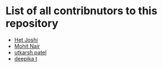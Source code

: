 # List of all contribnutors to this repository
- [Het Joshi](https://github.com/Het-Joshi)
- [Mohit Nair](https://github.com/themohitnair)
- [utkarsh patel](https://github.com/Utkarsh-patel26)
- [deepika t](https://github.com/TDeepika11)
